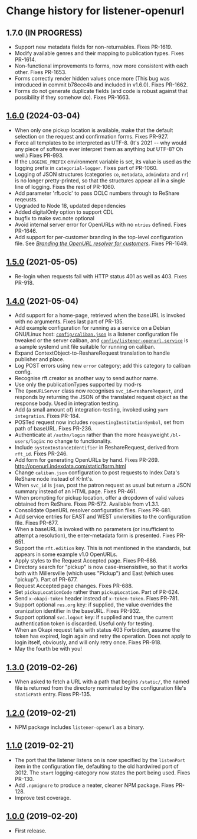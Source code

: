 # Change history for listener-openurl

## 1.7.0 (IN PROGRESS)

* Support new metadata fields for non-returnables. Fixes PR-1619.
* Modify available genres and their mapping to publication types. Fixes PR-1614.
* Non-functional improvements to forms, now more consistent with each other. Fixes PR-1653.
* Forms correctly render hidden values once more (This bug was introduced in commit b78ece4b and included in v1.6.0). Fixes PR-1662.
* Forms do not generate duplicate fields (and code is robust against that possibility if they somehow do). Fixes PR-1663.

## [1.6.0](https://github.com/openlibraryenvironment/listener-openurl/tree/v1.6.0) (2024-03-04)

* When only one pickup location is available, make that the default selection on the request and confirmation forms. Fixes PR-927.
* Force all templates to be interpreted as UTF-8. (It's 2021 -- why would any piece of software ever interpret them as anything _but_ UTF-8? Oh well.) Fixes PR-993.
* If the `LOGGING_PREFIX` environment variable is set, its value is used as the logging prefix in `categorial-logger`. Fixes part of PR-1060.
* Logging of JSON structures (categories `co`, `metadata`, `admindata` and `rr`) is no longer pretty-printed, so that the structures appear all in a single line of logging. Fixes the rest of PR-1060.
* Add parameter 'rft.oclc' to pass OCLC numbers through to ReShare reqeusts.
* Upgraded to Node 18, updated dependencies
* Added digitalOnly option to support CDL
* bugfix to make svc.note optional
* Avoid internal server error for OpenURLs with no `ntries` defined. Fixes PR-1646.
* Add support for per-customer branding in the top-level configuration file. See [_Branding the OpenURL resolver for customers_](doc/branding.md). Fixes PR-1649.

## [1.5.0](https://github.com/openlibraryenvironment/listener-openurl/tree/v1.5.0) (2021-05-05)

* Re-login when requests fail with HTTP status 401 as well as 403. Fixes PR-918.

## [1.4.0](https://github.com/openlibraryenvironment/listener-openurl/tree/v1.4.0) (2021-05-04)

* Add support for a home-page, retrieved when the baseURL is invoked with no arguments. Fixes last part of PR-135.
* Add example configuration for running as a service on a Debian GNU/Linux host: [`config/caliban.json`](config/caliban.json) is a listener configuration file tweaked or the server caliban, and [`config/listener-openurl.service`](config/listener-openurl.service) is a sample systemd unit file suitable for running on caliban.
* Expand ContextObject-to-ReshareRequest translation to handle publisher and place.
* Log POST errors using new `error` category; add this category to caliban config.
* Recognise rft.creator as another way to send author name.
* Use only the publicationTypes supported by mod-rs
* The `OpenURLServer` class now recognises `svc_id=reshareRequest`, and responds by returning the JSON of the translated request object as the response body. Used in integration testing.
* Add (a small amount of) integration-testing, invoked using `yarn integration`. Fixes PR-184.
* POSTed request now includes `requestingInstitutionSymbol`, set from path of baseURL. Fixes PR-236.
* Authenticate at `/authn/login` rather than the more heavyweight `/bl-users/login`: no change to functionality.
* Include `systemInstanceIdentifier` in ReshareRequest, derived from `rft_id`. Fixes PR-246.
* Add form for generating OpenURLs by hand. Fixes PR-269. http://openurl.indexdata.com/static/form.html
* Change `caliban.json` configuration to post requests to Index Data's ReShare node instead of K-Int's.
* When `svc_id` is `json`, post the patron request as usual but return a JSON summary instead of an HTML page. Fixes PR-461.
* When prompting for pickup location, offer a dropdown of valid values obtained from ReShare. Fixes PR-572. Available from v1.3.1.
* Consolidate OpenURL resolver configuration files. Fixes PR-681.
* Add service entries for EAST and WEST unviersities to the configuration file. Fixes PR-677.
* When a baseURL is invoked with no parameters (or insufficient to attempt a resolution), the enter-metadata form is presented. Fixes PR-651.
* Support the `rft.edition` key. This is not mentioned in the standards, but appears in some example v1.0 OpenURLs.
* Apply styles to the Request Accepted page. Fixes PR-686.
* Directory search for "pickup" is now case-insensistive, so that it works both with Millersville (which uses "Pickup") and East (which uses "pickup"). Part of PR-677.
* Request Accepted page changes. Fixes PR-688.
* Set `pickupLocationCode` rather than `pickupLocation`. Part of PR-624.
* Send `x-okapi-token` header instead of `x-token-token`. Fixes PR-781.
* Support optional `res.org` key: if supplied, the value overrides the oranization identifier in the baseURL. Fixes PR-932.
* Support optional `svc.logout` key: if supplied and true, the current authentication token is discarded. Useful only for testing.
* When an Okapi request fails with status 403 Forbidden, assume the token has expired, login again and retry the operation. Does not apply to login itself, obviously, and will only retry once. Fixes PR-918.
* May the fourth be with you!

## [1.3.0](https://github.com/openlibraryenvironment/listener-openurl/tree/v1.3.0) (2019-02-26)

* When asked to fetch a URL with a path that begins `/static/`, the named file is returned from the directory nominated by the configuration file's `staticPath` entry. Fixes PR-135.

## [1.2.0](https://github.com/openlibraryenvironment/listener-openurl/tree/v1.2.0) (2019-02-21)

* NPM package includes `listener-openurl` as a binary.

## [1.1.0](https://github.com/openlibraryenvironment/listener-openurl/tree/v1.1.0) (2019-02-21)

* The port that the listener listens on is now  specified by the `listenPort` item in the  configuration file, defaulting to the old hardwired port of 3012. The `start` logging-category now states the port being used. Fixes PR-130.
* Add `.npmignore` to produce a neater, cleaner NPM package. Fixes PR-128.
* Improve test coverage.

## [1.0.0](https://github.com/openlibraryenvironment/listener-openurl/tree/v1.0.0) (2019-02-20)

* First release.

